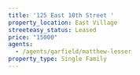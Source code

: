 ```yaml
---
title: '125 East 10th Street '
property_location: East Village
streeteasy_status: Leased
price: "15000"
agents:
  - /agents/garfield/matthew-lesser
property_type: Single Family
---
```

